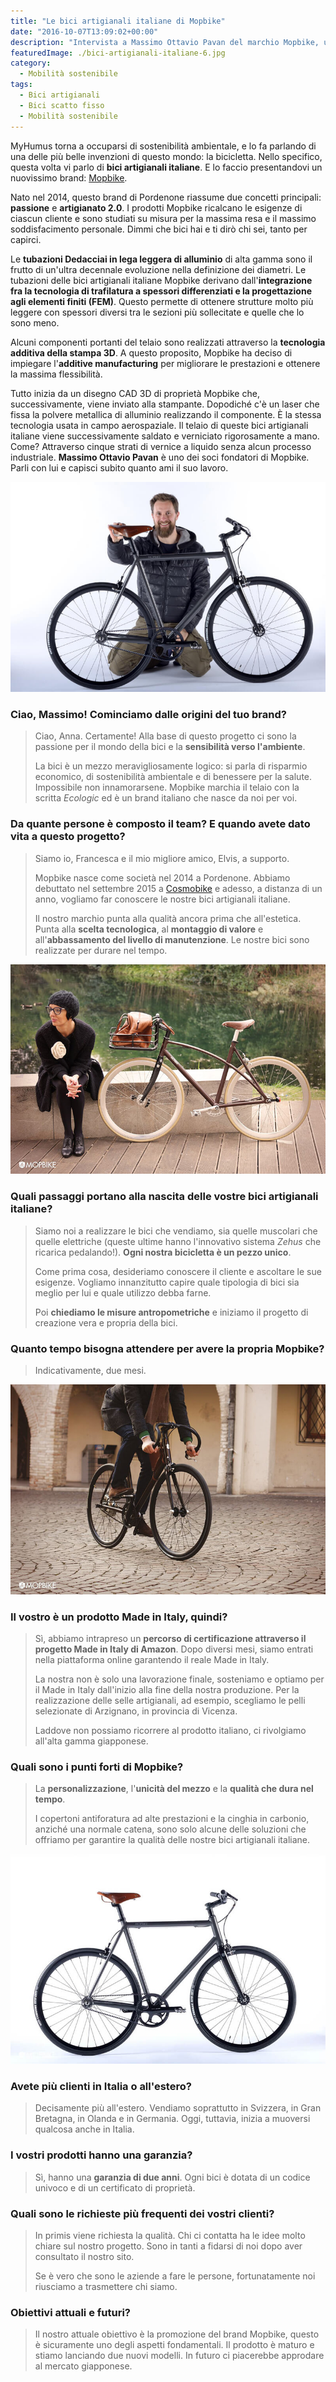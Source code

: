 ```yaml
---
title: "Le bici artigianali italiane di Mopbike"
date: "2016-10-07T13:09:02+00:00"
description: "Intervista a Massimo Ottavio Pavan del marchio Mopbike, un brand di bici artigianali italiane nato due anni fa in quel di Pordenone."
featuredImage: ./bici-artigianali-italiane-6.jpg
category:
  - Mobilità sostenibile
tags:
  - Bici artigianali
  - Bici scatto fisso
  - Mobilità sostenibile
---
```


MyHumus torna a occuparsi di sostenibilità ambientale, e lo fa parlando di una delle più belle invenzioni di questo mondo: la bicicletta.
Nello specifico, questa volta vi parlo di **bici artigianali italiane**. E lo faccio presentandovi un nuovissimo brand: [Mopbike](http://www.mopbike.com).

Nato nel 2014, questo brand di Pordenone riassume due concetti principali: **passione** e **artigianato 2.0**.
I prodotti Mopbike ricalcano le esigenze di ciascun cliente e sono studiati su misura per la massima resa e il massimo soddisfacimento personale. Dimmi che bici hai e ti dirò chi sei, tanto per capirci.

Le **tubazioni Dedacciai in lega leggera di alluminio** di alta gamma sono il frutto di un'ultra decennale evoluzione nella definizione dei diametri.
Le tubazioni delle bici artigianali italiane Mopbike derivano dall'**integrazione fra la tecnologia di trafilatura a spessori differenziati e la progettazione agli elementi finiti (FEM)**. Questo permette di ottenere strutture molto più leggere con spessori diversi tra le sezioni più sollecitate e quelle che lo sono meno.

Alcuni componenti portanti del telaio sono realizzati attraverso la **tecnologia additiva della stampa 3D**. A questo proposito, Mopbike ha deciso di impiegare l'**additive manufacturing** per migliorare le prestazioni e ottenere la massima flessibilità.

Tutto inizia da un disegno CAD 3D di proprietà Mopbike che, successivamente, viene inviato alla stampante. Dopodiché c'è un laser che fissa la polvere metallica di alluminio realizzando il componente. È la stessa tecnologia usata in campo aerospaziale.
Il telaio di queste bici artigianali italiane viene successivamente saldato e verniciato rigorosamente a mano. Come? Attraverso cinque strati di vernice a liquido senza alcun processo industriale.
**Massimo Ottavio Pavan** è uno dei soci fondatori di Mopbike. Parli con lui e capisci subito quanto ami il suo lavoro.

![Massimo Ottavio Pavan](./bici-artigianali-italiane.jpg)

### Ciao, Massimo! Cominciamo dalle origini del tuo brand?

> Ciao, Anna. Certamente! Alla base di questo progetto ci sono la passione per il mondo della bici e la **sensibilità verso l'ambiente**.
>
> La bici è un mezzo meravigliosamente logico: si parla di risparmio economico, di sostenibilità ambientale e di benessere per la salute. Impossibile non innamorarsene. Mopbike marchia il telaio con la scritta _Ecologic_ ed è un brand italiano che nasce da noi per voi.

### Da quante persone è composto il team? E quando avete dato vita a questo progetto?

> Siamo io, Francesca e il mio migliore amico, Elvis, a supporto.
>
> Mopbike nasce come società nel 2014 a Pordenone. Abbiamo debuttato nel settembre 2015 a [Cosmobike](http://www.cosmobikeshow.com) e adesso, a distanza di un anno, vogliamo far conoscere le nostre bici artigianali italiane.
>
> Il nostro marchio punta alla qualità ancora prima che all'estetica. Punta alla **scelta tecnologica**, al **montaggio di valore** e all'**abbassamento del livello di manutenzione**. Le nostre bici sono realizzate per durare nel tempo.

![Massimo Ottavio Pavan](./bici-artigianali-italiane-2.jpg)

### Quali passaggi portano alla nascita delle vostre bici artigianali italiane?

> Siamo noi a realizzare le bici che vendiamo, sia quelle muscolari che quelle elettriche (queste ultime hanno l'innovativo sistema _Zehus_ che ricarica pedalando!). **Ogni nostra bicicletta è un pezzo unico**.
>
> Come prima cosa, desideriamo conoscere il cliente e ascoltare le sue esigenze. Vogliamo innanzitutto capire quale tipologia di bici sia meglio per lui e quale utilizzo debba farne.
>
> Poi **chiediamo le misure antropometriche** e iniziamo il progetto di creazione vera e propria della bici.

### Quanto tempo bisogna attendere per avere la propria Mopbike?

> Indicativamente, due mesi.

![Massimo Ottavio Pavan](./bici-artigianali-italiane-4.jpg)

### Il vostro è un prodotto Made in Italy, quindi?

> Sì, abbiamo intrapreso un **percorso di certificazione attraverso il progetto Made in Italy di Amazon**. Dopo diversi mesi, siamo entrati nella piattaforma online garantendo il reale Made in Italy.
>
> La nostra non è solo una lavorazione finale, sosteniamo e optiamo per il Made in Italy dall'inizio alla fine della nostra produzione. Per la realizzazione delle selle artigianali, ad esempio, scegliamo le pelli selezionate di Arzignano, in provincia di Vicenza.
>
> Laddove non possiamo ricorrere al prodotto italiano, ci rivolgiamo all'alta gamma giapponese.

### Quali sono i punti forti di Mopbike?

> La **personalizzazione**, l'**unicità del mezzo** e la **qualità che dura nel tempo**.
>
> I copertoni antiforatura ad alte prestazioni e la cinghia in carbonio, anziché una normale catena, sono solo alcune delle soluzioni che offriamo per garantire la qualità delle nostre bici artigianali italiane.

![Massimo Ottavio Pavan](./bici-artigianali-italiane-5.jpg)

### Avete più clienti in Italia o all'estero?

> Decisamente più all'estero. Vendiamo soprattutto in Svizzera, in Gran Bretagna, in Olanda e in Germania. Oggi, tuttavia, inizia a muoversi qualcosa anche in Italia.

### I vostri prodotti hanno una garanzia?

> Sì, hanno una **garanzia di due anni**. Ogni bici è dotata di un codice univoco e di un certificato di proprietà.

### Quali sono le richieste più frequenti dei vostri clienti?

> In primis viene richiesta la qualità. Chi ci contatta ha le idee molto chiare sul nostro progetto. Sono in tanti a fidarsi di noi dopo aver consultato il nostro sito.
>
> Se è vero che sono le aziende a fare le persone, fortunatamente noi riusciamo a trasmettere chi siamo.

### Obiettivi attuali e futuri?

> Il nostro attuale obiettivo è la promozione del brand Mopbike, questo è sicuramente uno degli aspetti fondamentali. Il prodotto è maturo e stiamo lanciando due nuovi modelli. In futuro ci piacerebbe approdare al mercato giapponese.
